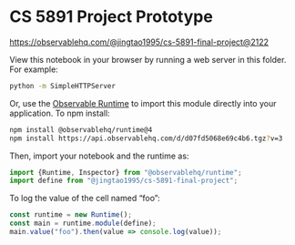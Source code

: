 # CS 5891 Project Prototype

https://observablehq.com/@jingtao1995/cs-5891-final-project@2122

View this notebook in your browser by running a web server in this folder. For
example:

~~~sh
python -m SimpleHTTPServer
~~~

Or, use the [Observable Runtime](https://github.com/observablehq/runtime) to
import this module directly into your application. To npm install:

~~~sh
npm install @observablehq/runtime@4
npm install https://api.observablehq.com/d/d07fd5068e69c4b6.tgz?v=3
~~~

Then, import your notebook and the runtime as:

~~~js
import {Runtime, Inspector} from "@observablehq/runtime";
import define from "@jingtao1995/cs-5891-final-project";
~~~

To log the value of the cell named “foo”:

~~~js
const runtime = new Runtime();
const main = runtime.module(define);
main.value("foo").then(value => console.log(value));
~~~
